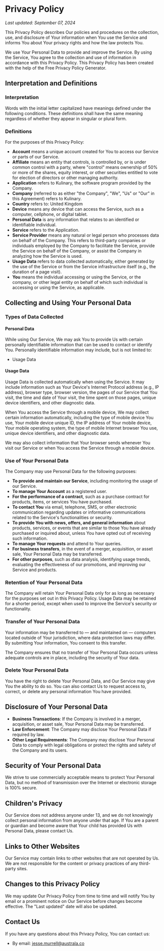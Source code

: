 # Privacy Policy

_Last updated: September 07, 2024_

This Privacy Policy describes Our policies and procedures on the collection, use, and disclosure of Your information when You use the Service and informs You about Your privacy rights and how the law protects You.

We use Your Personal Data to provide and improve the Service. By using the Service, You agree to the collection and use of information in accordance with this Privacy Policy. This Privacy Policy has been created with the help of the Free Privacy Policy Generator.

## Interpretation and Definitions

### Interpretation

Words with the initial letter capitalized have meanings defined under the following conditions. These definitions shall have the same meaning regardless of whether they appear in singular or plural form.

### Definitions

For the purposes of this Privacy Policy:

- **Account** means a unique account created for You to access our Service or parts of our Service.
- **Affiliate** means an entity that controls, is controlled by, or is under common control with a party, where "control" means ownership of 50% or more of the shares, equity interest, or other securities entitled to vote for election of directors or other managing authority.
- **Application** refers to Kulinary, the software program provided by the Company.
- **Company** (referred to as either "the Company", "We", "Us" or "Our" in this Agreement) refers to Kulinary.
- **Country** refers to: United Kingdom
- **Device** means any device that can access the Service, such as a computer, cellphone, or digital tablet.
- **Personal Data** is any information that relates to an identified or identifiable individual.
- **Service** refers to the Application.
- **Service Provider** means any natural or legal person who processes data on behalf of the Company. This refers to third-party companies or individuals employed by the Company to facilitate the Service, provide the Service on behalf of the Company, or assist the Company in analyzing how the Service is used.
- **Usage Data** refers to data collected automatically, either generated by the use of the Service or from the Service infrastructure itself (e.g., the duration of a page visit).
- **You** means the individual accessing or using the Service, or the company, or other legal entity on behalf of which such individual is accessing or using the Service, as applicable.

## Collecting and Using Your Personal Data

### Types of Data Collected

#### Personal Data

While using Our Service, We may ask You to provide Us with certain personally identifiable information that can be used to contact or identify You. Personally identifiable information may include, but is not limited to:

- Usage Data

#### Usage Data

Usage Data is collected automatically when using the Service. It may include information such as Your Device's Internet Protocol address (e.g., IP address), browser type, browser version, the pages of our Service that You visit, the time and date of Your visit, the time spent on those pages, unique device identifiers, and other diagnostic data.

When You access the Service through a mobile device, We may collect certain information automatically, including the type of mobile device You use, Your mobile device unique ID, the IP address of Your mobile device, Your mobile operating system, the type of mobile Internet browser You use, unique device identifiers, and other diagnostic data.

We may also collect information that Your browser sends whenever You visit our Service or when You access the Service through a mobile device.

### Use of Your Personal Data

The Company may use Personal Data for the following purposes:

- **To provide and maintain our Service**, including monitoring the usage of our Service.
- **To manage Your Account** as a registered user.
- **For the performance of a contract**, such as a purchase contract for products, items, or services You have purchased.
- **To contact You** via email, telephone, SMS, or other electronic communication regarding updates or informative communications related to the Service's functionalities or security.
- **To provide You with news, offers, and general information** about products, services, or events that are similar to those You have already purchased or inquired about, unless You have opted out of receiving such information.
- **To manage Your requests** and attend to Your queries.
- **For business transfers**, in the event of a merger, acquisition, or asset sale, Your Personal Data may be transferred.
- **For other purposes**, such as data analysis, identifying usage trends, evaluating the effectiveness of our promotions, and improving our Service and products.

### Retention of Your Personal Data

The Company will retain Your Personal Data only for as long as necessary for the purposes set out in this Privacy Policy. Usage Data may be retained for a shorter period, except when used to improve the Service's security or functionality.

### Transfer of Your Personal Data

Your information may be transferred to — and maintained on — computers located outside of Your jurisdiction, where data protection laws may differ. By submitting Your information, You consent to this transfer.

The Company ensures that no transfer of Your Personal Data occurs unless adequate controls are in place, including the security of Your data.

### Delete Your Personal Data

You have the right to delete Your Personal Data, and Our Service may give You the ability to do so. You can also contact Us to request access to, correct, or delete any personal information You have provided.

## Disclosure of Your Personal Data

- **Business Transactions**: If the Company is involved in a merger, acquisition, or asset sale, Your Personal Data may be transferred.
- **Law Enforcement**: The Company may disclose Your Personal Data if required by law.
- **Other Legal Requirements**: The Company may disclose Your Personal Data to comply with legal obligations or protect the rights and safety of the Company and its users.

## Security of Your Personal Data

We strive to use commercially acceptable means to protect Your Personal Data, but no method of transmission over the Internet or electronic storage is 100% secure.

## Children's Privacy

Our Service does not address anyone under 13, and we do not knowingly collect personal information from anyone under that age. If You are a parent or guardian and become aware that Your child has provided Us with Personal Data, please contact Us.

## Links to Other Websites

Our Service may contain links to other websites that are not operated by Us. We are not responsible for the content or privacy practices of any third-party sites.

## Changes to this Privacy Policy

We may update Our Privacy Policy from time to time and will notify You by email or a prominent notice on Our Service before changes become effective. The "Last updated" date will also be updated.

## Contact Us

If you have any questions about this Privacy Policy, You can contact us:

- By email: jesse.murrell@australa.co
